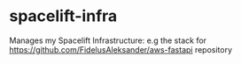 # spacelift-infra

Manages my Spacelift Infrastructure:
e.g the stack for https://github.com/FidelusAleksander/aws-fastapi repository
